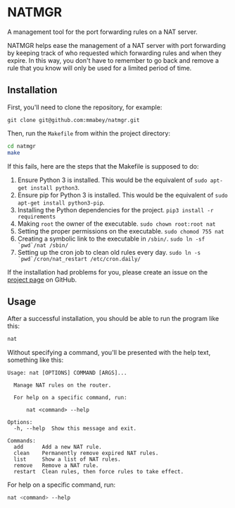 # NATMGR

A management tool for the port forwarding rules on a NAT server.

NATMGR helps ease the management of a NAT server with port forwarding by keeping track of who requested which forwarding
rules and when they expire. In this way, you don't have to remember to go back and remove a rule that you know will only
be used for a limited period of time.


## Installation

First, you'll need to clone the repository, for example:
```git
git clone git@github.com:mmabey/natmgr.git
```

Then, run the `Makefile` from within the project directory:
```bash
cd natmgr
make
```

If this fails, here are the steps that the Makefile is supposed to do:

1. Ensure Python 3 is installed. This would be the equivalent of `sudo apt-get install python3`.
2. Ensure pip for Python 3 is installed. This would be the equivalent of `sudo apt-get install python3-pip`.
3. Installing the Python dependencies for the project. `pip3 install -r requirements`
4. Making `root` the owner of the executable. `sudo chown root:root nat`
5. Setting the proper permissions on the executable. `sudo chomod 755 nat`
6. Creating a symbolic link to the executable in `/sbin/`. ```sudo ln -sf `pwd`/nat /sbin/```
7. Setting up the cron job to clean old rules every day. ```sudo ln -s `pwd`/cron/nat_restart /etc/cron.daily/```

If the installation had problems for you, please create an issue on the [project page](https://github.com/mmabey/natmgr)
on GitHub.


## Usage

After a successful installation, you should be able to run the program like this:
```bash
nat
```

Without specifying a command, you'll be presented with the help text, something like this:
```
Usage: nat [OPTIONS] COMMAND [ARGS]...

  Manage NAT rules on the router.

  For help on a specific command, run:

      nat <command> --help

Options:
  -h, --help  Show this message and exit.

Commands:
  add      Add a new NAT rule.
  clean    Permanently remove expired NAT rules.
  list     Show a list of NAT rules.
  remove   Remove a NAT rule.
  restart  Clean rules, then force rules to take effect.
```

For help on a specific command, run:
```bash
nat <command> --help
```
